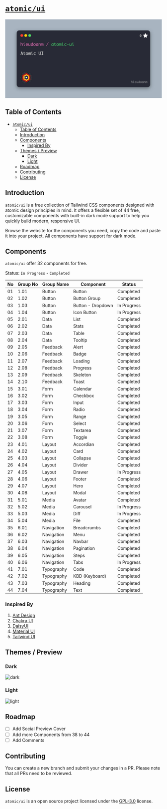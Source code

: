 # [`atomic/ui`](https://hieudoanm.github.io/atomic-ui/)

![cover](./images/cover.jpg)

## Table of Contents

- [`atomic/ui`](#atomicui)
  - [Table of Contents](#table-of-contents)
  - [Introduction](#introduction)
  - [Components](#components)
    - [Inspired By](#inspired-by)
  - [Themes / Preview](#themes--preview)
    - [Dark](#dark)
    - [Light](#light)
  - [Roadmap](#roadmap)
  - [Contributing](#contributing)
  - [License](#license)

## Introduction

`atomic/ui` is a free collection of Tailwind CSS components designed with atomic design principles in mind. It offers a flexible set of 44 free, customizable components with built-in dark mode support to help you quickly build modern, responsive UI.

Browse the website for the components you need, copy the code and paste it into your project. All components have support for dark mode.

## Components

`atomic/ui` offer 32 components for free.

Status: `In Progress` - `Completed`

| No  | Group No | Group Name | Component         | Status      |
| --- | -------- | ---------- | ----------------- | ----------- |
| 01  | 1.01     | Button     | Button            | Completed   |
| 02  | 1.02     | Button     | Button Group      | Completed   |
| 03  | 1.03     | Button     | Button - Dropdown | In Progress |
| 04  | 1.04     | Button     | Icon Button       | In Progress |
| 05  | 2.01     | Data       | List              | Completed   |
| 06  | 2.02     | Data       | Stats             | Completed   |
| 07  | 2.03     | Data       | Table             | Completed   |
| 08  | 2.04     | Data       | Tooltip           | Completed   |
| 09  | 2.05     | Feedback   | Alert             | Completed   |
| 10  | 2.06     | Feedback   | Badge             | Completed   |
| 11  | 2.07     | Feedback   | Loading           | Completed   |
| 12  | 2.08     | Feedback   | Progress          | Completed   |
| 13  | 2.09     | Feedback   | Skeleton          | Completed   |
| 14  | 2.10     | Feedback   | Toast             | Completed   |
| 15  | 3.01     | Form       | Calendar          | Completed   |
| 16  | 3.02     | Form       | Checkbox          | Completed   |
| 17  | 3.03     | Form       | Input             | Completed   |
| 18  | 3.04     | Form       | Radio             | Completed   |
| 19  | 3.05     | Form       | Range             | Completed   |
| 20  | 3.06     | Form       | Select            | Completed   |
| 21  | 3.07     | Form       | Textarea          | Completed   |
| 22  | 3.08     | Form       | Toggle            | Completed   |
| 23  | 4.01     | Layout     | Accordian         | Completed   |
| 24  | 4.02     | Layout     | Card              | Completed   |
| 25  | 4.03     | Layout     | Collapse          | Completed   |
| 26  | 4.04     | Layout     | Divider           | Completed   |
| 27  | 4.05     | Layout     | Drawer            | In Progress |
| 28  | 4.06     | Layout     | Footer            | Completed   |
| 29  | 4.07     | Layout     | Hero              | Completed   |
| 30  | 4.08     | Layout     | Modal             | Completed   |
| 31  | 5.01     | Media      | Avatar            | Completed   |
| 32  | 5.02     | Media      | Carousel          | In Progress |
| 33  | 5.03     | Media      | Diff              | In Progress |
| 34  | 5.04     | Media      | File              | Completed   |
| 35  | 6.01     | Navigation | Breadcrumbs       | Completed   |
| 36  | 6.02     | Navigation | Menu              | Completed   |
| 37  | 6.03     | Navigation | Navbar            | Completed   |
| 38  | 6.04     | Navigation | Pagination        | Completed   |
| 39  | 6.05     | Navigation | Steps             | Completed   |
| 40  | 6.06     | Navigation | Tabs              | In Progress |
| 41  | 7.01     | Typography | Code              | Completed   |
| 42  | 7.02     | Typography | KBD (Keyboard)    | Completed   |
| 43  | 7.03     | Typography | Heading           | Completed   |
| 44  | 7.04     | Typography | Text              | Completed   |

### Inspired By

1. [Ant Design](https://ant.design/)
2. [Chakra UI](https://chakra-ui.com/)
3. [DaisyUI](https://daisyui.com/)
4. [Material UI](https://mui.com/)
5. [Tailwind UI](https://tailwindui.com/)

## Themes / Preview

### Dark

![dark](./images/dark.png)

### Light

![light](./images/light.png)

## Roadmap

- [ ] Add Social Preview Cover
- [ ] Add more Components from 38 to 44
- [ ] Add Comments

## Contributing

You can create a new branch and submit your changes in a PR. Please note that all PRs need to be reviewed.

## License

`atomic/ui` is an open source project licensed under the [GPL-3.0](./LICENSE) license.
